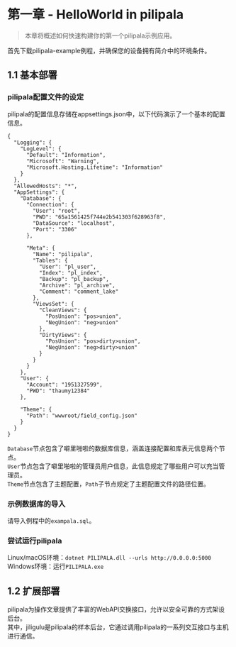 # 第一章 - HelloWorld in pilipala

> 本章将概述如何快速构建你的第一个pilipala示例应用。

首先下载pilipala-example例程，并确保您的设备拥有简介中的环境条件。

## 1.1 基本部署

### pilipala配置文件的设定

pilipala的配置信息存储在appsettings.json中，以下代码演示了一个基本的配置信息。

<pre><code>{
  "Logging": {
    "LogLevel": {
      "Default": "Information",
      "Microsoft": "Warning",
      "Microsoft.Hosting.Lifetime": "Information"
    }
  },
  "AllowedHosts": "*",
  "AppSettings": {
    "Database": {
      "Connection": {
        "User": "root",
        "PWD": "65a1561425f744e2b541303f628963f8",
        "DataSource": "localhost",
        "Port": "3306"
      },

      "Meta": {
        "Name": "pilipala",
        "Tables": {
          "User": "pl_user",
          "Index": "pl_index",
          "Backup": "pl_backup",
          "Archive": "pl_archive",
          "Comment": "comment_lake"
        },
        "ViewsSet": {
          "CleanViews": {
            "PosUnion": "pos>union",
            "NegUnion": "neg>union"
          },
          "DirtyViews": {
            "PosUnion": "pos>dirty>union",
            "NegUnion": "neg>dirty>union"
          }
        }
      }
    },
    "User": {
      "Account": "1951327599",
      "PWD": "thaumy12384"
    },

    "Theme": {
      "Path": "wwwroot/field_config.json"
    }
  }
}</code></pre>

`Database`节点包含了噼里啪啦的数据库信息，涵盖连接配置和库表元信息两个节点。  
`User`节点包含了噼里啪啦的管理员用户信息，此信息规定了哪些用户可以充当管理员。  
`Theme`节点包含了主题配置，`Path`子节点规定了主题配置文件的路径位置。

### 示例数据库的导入

请导入例程中的`exampala.sql`。

### 尝试运行pilipala

Linux/macOS环境：`dotnet PILIPALA.dll --urls http://0.0.0.0:5000`
Windows环境：运行`PILIPALA.exe`

## 1.2 扩展部署

pilipala为操作文章提供了丰富的WebAPI交换接口，允许以安全可靠的方式架设后台。  
其中，jiligulu是pilipala的样本后台，它通过调用pilipala的一系列交互接口与主机进行通信。
